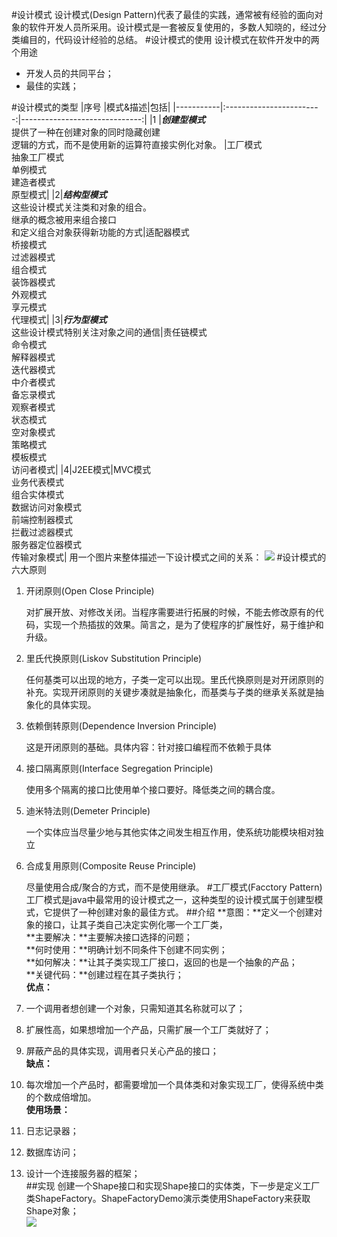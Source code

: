 #设计模式
设计模式(Design Pattern)代表了最佳的实践，通常被有经验的面向对象的软件开发人员所采用。设计模式是一套被反复使用的，多数人知晓的，经过分类编目的，代码设计经验的总结。
#设计模式的使用
设计模式在软件开发中的两个用途

- 开发人员的共同平台；
- 最佳的实践；

#设计模式的类型
|序号		|模式&描述|包括|
|-----------|:------------------------:|------------------------------:|
|1			|***创建型模式***<br/>提供了一种在创建对象的同时隐藏创建<br/>逻辑的方式，而不是使用新的运算符直接实例化对象。					|工厂模式   <br/>抽象工厂模式<br/>	单例模式<br/>建造者模式<br/>										 原型模式|
|2|***结构型模式***<br/>这些设计模式关注类和对象的组合。<br/>继承的概念被用来组合接口<br/>和定义组合对象获得新功能的方式|适配器模式<br/>桥接模式<br/>过滤器模式<br/>组合模式<br/>装饰器模式<br/>外观模式<br/>享元模式<br/>代理模式|
|3|***行为型模式***<br/>这些设计模式特别关注对象之间的通信|责任链模式<br/>命令模式<br/>解释器模式<br/>迭代器模式<br/>中介者模式<br/>备忘录模式<br/>观察者模式<br/>状态模式<br/>空对象模式<br/>策略模式<br/>模板模式<br/>访问者模式|
|4|J2EE模式|MVC模式<br/>业务代表模式<br/>组合实体模式<br/>数据访问对象模式<br/>前端控制器模式<br/>拦截过滤器模式<br/>服务器定位器模式<br/>传输对象模式|
用一个图片来整体描述一下设计模式之间的关系：
![](http://i.imgur.com/h1xOu0P.jpg)
#设计模式的六大原则
1. 开闭原则(Open Close Principle)
   
	对扩展开放、对修改关闭。当程序需要进行拓展的时候，不能去修改原有的代码，实现一个热插拔的效果。简言之，是为了使程序的扩展性好，易于维护和升级。

2. 里氏代换原则(Liskov Substitution Principle)

	任何基类可以出现的地方，子类一定可以出现。里氏代换原则是对开闭原则的补充。实现开闭原则的关键步凑就是抽象化，而基类与子类的继承关系就是抽象化的具体实现。

3. 依赖倒转原则(Dependence Inversion Principle)

	这是开闭原则的基础。具体内容：针对接口编程而不依赖于具体

4. 接口隔离原则(Interface Segregation Principle)

	使用多个隔离的接口比使用单个接口要好。降低类之间的耦合度。

5. 迪米特法则(Demeter Principle)

	一个实体应当尽量少地与其他实体之间发生相互作用，使系统功能模块相对独立

6. 合成复用原则(Composite Reuse Principle)

	尽量使用合成/聚合的方式，而不是使用继承。
#工厂模式(Facctory Pattern)
工厂模式是java中最常用的设计模式之一，这种类型的设计模式属于创建型模式，它提供了一种创建对象的最佳方式。
##介绍
**意图：**定义一个创建对象的接口，让其子类自己决定实例化哪一个工厂类，   
**主要解决：**主要解决接口选择的问题；    
**何时使用：**明确计划不同条件下创建不同实例；    
**如何解决：**让其子类实现工厂接口，返回的也是一个抽象的产品；   
**关键代码：**创建过程在其子类执行；    
**优点：**     
1. 一个调用者想创建一个对象，只需知道其名称就可以了；    
2. 扩展性高，如果想增加一个产品，只需扩展一个工厂类就好了；   
3. 屏蔽产品的具体实现，调用者只关心产品的接口；    
**缺点：**    
1. 每次增加一个产品时，都需要增加一个具体类和对象实现工厂，使得系统中类的个数成倍增加。   
**使用场景：**     
1. 日志记录器；   
2. 数据库访问；    
3. 设计一个连接服务器的框架；            
##实现
创建一个Shape接口和实现Shape接口的实体类，下一步是定义工厂类ShapeFactory。ShapeFactoryDemo演示类使用ShapeFactory来获取Shape对象；     
![](http://i.imgur.com/VSERqcH.jpg)
